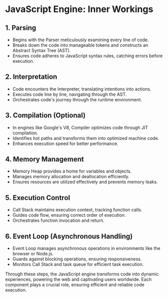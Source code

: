 # JavaScript Engine: Inner Workings

## 1. Parsing
- Begins with the Parser meticulously examining every line of code.
- Breaks down the code into manageable tokens and constructs an Abstract Syntax Tree (AST).
- Ensures code adheres to JavaScript syntax rules, catching errors before execution.

## 2. Interpretation
- Code encounters the Interpreter, translating intentions into actions.
- Executes code line by line, navigating through the AST.
- Orchestrates code's journey through the runtime environment.

## 3. Compilation (Optional)
- In engines like Google's V8, Compiler optimizes code through JIT compilation.
- Identifies hot paths and transforms them into optimized machine code.
- Enhances execution speed for better performance.

## 4. Memory Management
- Memory Heap provides a home for variables and objects.
- Manages memory allocation and deallocation efficiently.
- Ensures resources are utilized effectively and prevents memory leaks.

## 5. Execution Control
- Call Stack maintains execution context, tracking function calls.
- Guides code flow, ensuring correct order of execution.
- Orchestrates function invocation and return.

## 6.  Event Loop (Asynchronous Handling)
- Event Loop manages asynchronous operations in environments like the browser or Node.js.
- Guards against blocking operations, ensuring responsiveness.
- Monitors Call Stack and task queue for efficient task execution.

Through these steps, the JavaScript engine transforms code into dynamic experiences, powering the web and captivating users worldwide. Each component plays a crucial role, ensuring efficient and reliable code execution.
